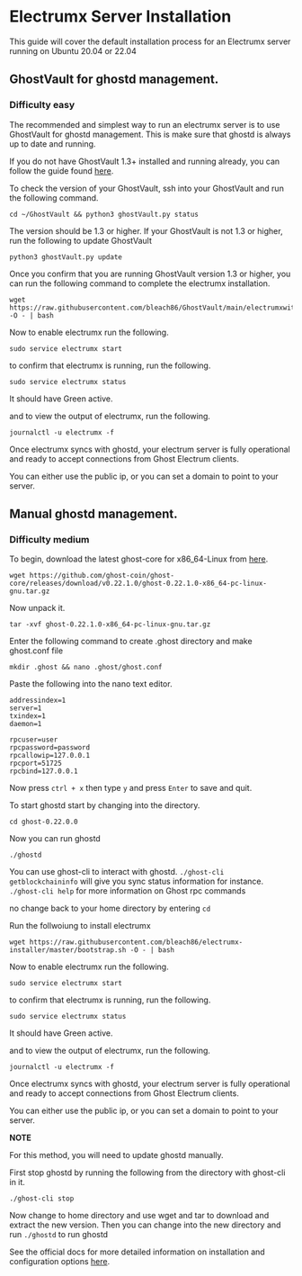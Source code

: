 # Electrumx Server Installation

This guide will cover the default installation process for an Electrumx server running on Ubuntu 20.04 or 22.04

## GhostVault for ghostd management.
### Difficulty easy

The recommended and simplest way to run an electrumx server is to use GhostVault for ghostd management. This is make sure that ghostd is always up to date and running.

If you do not have GhostVault 1.3+ installed and running already, you can follow the guide found [here](https://github.com/ghost-coin/GhostVault#readme).

To check the version of your GhostVault, ssh into your GhostVault and run the following command.

```
cd ~/GhostVault && python3 ghostVault.py status
```

The version should be 1.3 or higher.
If your GhostVault is not 1.3 or higher, run the following to update GhostVault

```
python3 ghostVault.py update
```

Once you confirm that you are running GhostVault version 1.3 or higher, you can run the following command to complete the electrumx installation.

```
wget https://raw.githubusercontent.com/bleach86/GhostVault/main/electrumxwithghsotvaultinstall.sh -O - | bash
```

Now to enable electrumx run the following.

```
sudo service electrumx start
```

to confirm that electrumx is running, run the following.

```
sudo service electrumx status
```

It should have Green active.

and to view the output of electrumx, run the following.

```
journalctl -u electrumx -f
```

Once electrumx syncs with ghostd, your electrum server is fully operational and ready to accept connections from Ghost Electrum clients.

You can either use the public ip, or you can set a domain to point to your server.


## Manual ghostd management.
### Difficulty medium

To begin, download the latest ghost-core for x86_64-Linux from [here](https://github.com/ghost-coin/ghost-core/releases/latest).


```
wget https://github.com/ghost-coin/ghost-core/releases/download/v0.22.1.0/ghost-0.22.1.0-x86_64-pc-linux-gnu.tar.gz
```

Now unpack it.

```
tar -xvf ghost-0.22.1.0-x86_64-pc-linux-gnu.tar.gz
```

Enter the following command to create .ghost directory and make ghost.conf file

```
mkdir .ghost && nano .ghost/ghost.conf
```

Paste the following into the nano text editor.

```
addressindex=1
server=1
txindex=1
daemon=1

rpcuser=user
rpcpassword=password
rpcallowip=127.0.0.1
rpcport=51725
rpcbind=127.0.0.1
```

Now press `ctrl + x` then type `y` and press `Enter` to save and quit.

To start ghostd start by changing into the directory.

```
cd ghost-0.22.0.0
```

Now you can run ghostd

```
./ghostd
```

You can use ghost-cli to interact with ghostd. `./ghost-cli getblockchaininfo` will give you sync status information for instance. 
`./ghost-cli help` for more information on Ghost rpc commands

no change back to your home directory by entering `cd`

Run the follwoiung to install electrumx


```
wget https://raw.githubusercontent.com/bleach86/electrumx-installer/master/bootstrap.sh -O - | bash
```

Now to enable electrumx run the following.

```
sudo service electrumx start
```

to confirm that electrumx is running, run the following.

```
sudo service electrumx status
```

It should have Green active.

and to view the output of electrumx, run the following.

```
journalctl -u electrumx -f
```

Once electrumx syncs with ghostd, your electrum server is fully operational and ready to accept connections from Ghost Electrum clients.

You can either use the public ip, or you can set a domain to point to your server.

**NOTE**

For this method, you will need to update ghostd manually.

First stop ghostd by running the following from the directory with ghost-cli in it.

```
./ghost-cli stop
```

Now change to home directory and use wget and tar to download and extract the new version. Then you can change into the new directory and run `./ghostd` to run ghostd

See the official docs for more detailed information on installation and configuration options [here](https://electrumx-spesmilo.readthedocs.io/en/latest/).
